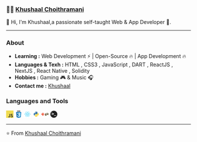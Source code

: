###  :man_technologist:  [Khushaal Choithramani](https://github.com/khushxxl)

👋 Hi, I'm Khushaal,a passionate self-taught Web & App Developer 🚀. 

---------------------------------------------------------------------------------------------------------------------------------------------------------------------------------


### About

-  **Learning :** Web Development :zap: | Open-Source 🔥 | App Development 🔥    
-  **Languages & Texh :** HTML , CSS3 , JavaScript , DART , ReactJS , NextJS , React Native , Solidity
-  **Hobbies :**  Gaming 🎮 & Music :headphones:
-  **Contact me :** [Khushaal](mailto:khushcodezz@gmail.com)


### Languages and Tools

<code><img height="20" src="https://raw.githubusercontent.com/github/explore/80688e429a7d4ef2fca1e82350fe8e3517d3494d/topics/javascript/javascript.png"></code>
<code><img height="20" src="https://raw.githubusercontent.com/github/explore/80688e429a7d4ef2fca1e82350fe8e3517d3494d/topics/css/css.png"></code>
<code><img height="20" src="https://raw.githubusercontent.com/github/explore/80688e429a7d4ef2fca1e82350fe8e3517d3494d/topics/react/react.png"></code>
<code><img height="20" src="https://raw.githubusercontent.com/github/explore/80688e429a7d4ef2fca1e82350fe8e3517d3494d/topics/python/python.png"></code>
<code><img height="20" src="https://raw.githubusercontent.com/github/explore/80688e429a7d4ef2fca1e82350fe8e3517d3494d/topics/git/git.png"></code>
<code><img height="20" src="https://raw.githubusercontent.com/github/explore/80688e429a7d4ef2fca1e82350fe8e3517d3494d/topics/terminal/terminal.png"></code>







---
⭐️ From [Khushaal Choithramani](https://github.com/khushxxl)
